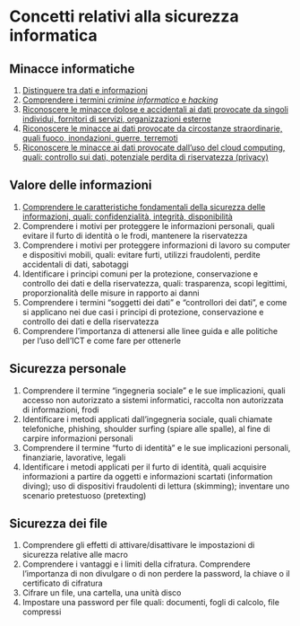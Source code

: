 # Concetti relativi alla sicurezza informatica

## Minacce informatiche

1. [Distinguere tra dati e informazioni](1.1.1.%20dati%20e%20informazioni.md)
1. [Comprendere i termini _crimine informatico_ e _hacking_](1.1.2.%20crimine%20informatico%20e%20hacking.md)
1. [Riconoscere le minacce dolose e accidentali ai dati provocate da singoli individui, fornitori di servizi, organizzazioni esterne](1.1.3.%20minacce%20dolose.md)
1. [Riconoscere le minacce ai dati provocate da circostanze straordinarie, quali fuoco, inondazioni, guerre, terremoti](1.1.4.%20circostanze%20straordinarie.md)
1. [Riconoscere le minacce ai dati provocate dall’uso del cloud computing, quali: controllo sui dati, potenziale perdita di riservatezza (privacy)](1.1.5.%20cloud%20è%20bello%20ma.md)

## Valore delle informazioni

1. [Comprendere le caratteristiche fondamentali della sicurezza delle informazioni, quali: confidenzialità, integrità, disponibilità](1.2.1.%20CID.md)
1. Comprendere i motivi per proteggere le informazioni personali, quali evitare il furto di identità o le frodi, mantenere la riservatezza
1. Comprendere i motivi per proteggere informazioni di lavoro su computer e dispositivi mobili, quali: evitare furti, utilizzi fraudolenti, perdite accidentali di dati, sabotaggi
1. Identificare i principi comuni per la protezione, conservazione e controllo dei dati e della riservatezza, quali: trasparenza, scopi legittimi, proporzionalità delle misure in rapporto ai danni
1. Comprendere i termini “soggetti dei dati” e “controllori dei dati”, e come si applicano nei due casi i principi di protezione, conservazione e controllo dei dati e della riservatezza
1. Comprendere l’importanza di attenersi alle linee guida e alle politiche per l’uso dell’ICT e come fare per ottenerle

## Sicurezza personale

1. Comprendere il termine “ingegneria sociale” e le sue implicazioni, quali accesso non autorizzato a sistemi informatici, raccolta non autorizzata di informazioni, frodi
1. Identificare i metodi applicati dall’ingegneria sociale, quali chiamate telefoniche, phishing, shoulder surfing (spiare alle spalle), al fine di carpire informazioni personali
1. Comprendere il termine “furto di identità” e le sue implicazioni personali, finanziarie, lavorative, legali
1. Identificare i metodi applicati per il furto di identità, quali acquisire informazioni a partire da oggetti e informazioni scartati (information diving); uso di dispositivi fraudolenti di lettura (skimming); inventare uno scenario pretestuoso (pretexting)

## Sicurezza dei file

1. Comprendere gli effetti di attivare/disattivare le impostazioni di sicurezza relative alle macro
1. Comprendere i vantaggi e i limiti della cifratura. Comprendere l’importanza di non divulgare o di non perdere la password, la chiave o il certificato di cifratura
1. Cifrare un file, una cartella, una unità disco
1. Impostare una password per file quali: documenti, fogli di calcolo, file compressi
